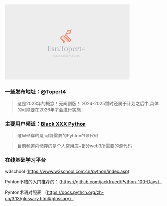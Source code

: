 <img src="https://raw.githubusercontent.com/Topert4/Topert4-Offense/main/pyhton/py.jpg" alt="Python 图片" width="400" />


### 一些发布地址：[@Topert4](https://t.me/Ghos9527)

> 这是2023年的概念！无阉割版！
> 2024-2025暂时还属于计划之后中,具体的可能要在2026年才会进行实施！

### 主要用户频道：[Black XXX Python](https://t.me/+9BjmwS7fRBY0YTU9)
> 这里储存的是 可能需要的Pyhton的源代码

> 目前频道内储存的是个人常用库+部分web3所需要的源代码
> 

### 在线基础学习平台
w3school (https://www.w3school.com.cn/python/index.asp)

Pyhton不错的入门推荐的：（https://github.com/jackfrued/Python-100-Days）

Pyhton术语对照表 （https://docs.python.org/zh-cn/3.13/glossary.html#glossary）
